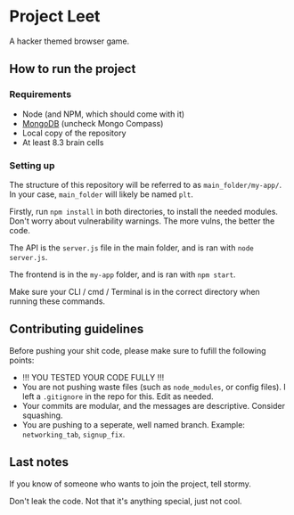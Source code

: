 # Project Leet
A hacker themed browser game.

## How to run the project

### Requirements
- Node (and NPM, which should come with it)
- [MongoDB](https://fastdl.mongodb.org/windows/mongodb-windows-x86_64-5.0.14-signed.msi) (uncheck Mongo Compass) 
- Local copy of the repository
- At least 8.3 brain cells

### Setting up
The structure of this repository will be referred to as `main_folder/my-app/`. In your case, `main_folder` will likely be named `plt`.

Firstly, run `npm install` in both directories, to install the needed modules. Don't worry about vulnerability warnings. The more vulns, the better the code.

The API is the `server.js` file in the main folder, and is ran with `node server.js`.

The frontend is in the `my-app` folder, and is ran with `npm start`.

Make sure your CLI / cmd / Terminal is in the correct directory when running these commands.

## Contributing guidelines
Before pushing your shit code, please make sure to fufill the following points:

- !!! YOU TESTED YOUR CODE FULLY !!!
- You are not pushing waste files (such as `node_modules`, or config files). I left a `.gitignore` in the repo for this. Edit as needed.
- Your commits are modular, and the messages are descriptive. Consider squashing.
- You are pushing to a seperate, well named branch. Example: `networking_tab`, `signup_fix`.

## Last notes
If you know of someone who wants to join the project, tell stormy.

Don't leak the code. Not that it's anything special, just not cool.
